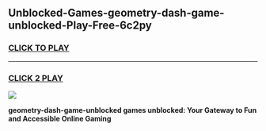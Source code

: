 
## Unblocked-Games-geometry-dash-game-unblocked-Play-Free-6c2py
<h3>
<a href="https://premium76.site?title=geometry-dash-game-unblocked&ref=10A">CLICK TO PLAY</a></h3>
<hr>

<h3>
<a href="https://premium76.site?title=geometry-dash-game-unblocked&ref=10A">CLICK 2 PLAY</a>
  
</h3>

<a href="https://premium76.site?title=geometry-dash-game-unblocked&ref=10A"><img src="https://clearcache.store/games.png"></a>


**geometry-dash-game-unblocked games unblocked: Your Gateway to Fun and Accessible Online Gaming**

